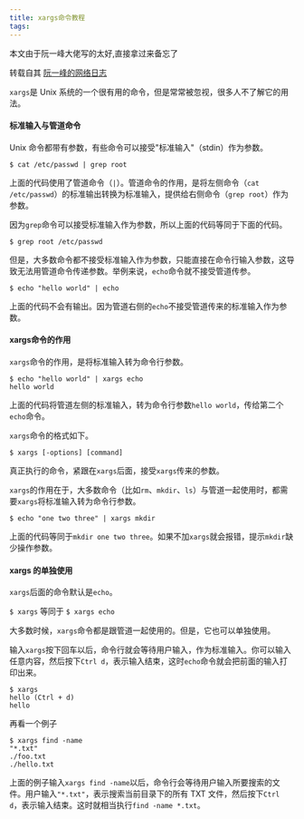 ```yaml
---
title: xargs命令教程
tags: 
---
```


本文由于阮一峰大佬写的太好,直接拿过来备忘了

转载自其 [阮一峰的网络日志](https://www.ruanyifeng.com/blog/2019/08/xargs-tutorial.html)

`xargs`是 Unix 系统的一个很有用的命令，但是常常被忽视，很多人不了解它的用法。

#### 标准输入与管道命令

Unix 命令都带有参数，有些命令可以接受"标准输入"（stdin）作为参数。

`$ cat /etc/passwd | grep root`

上面的代码使用了管道命令（`|`）。管道命令的作用，是将左侧命令（`cat /etc/passwd`）的标准输出转换为标准输入，提供给右侧命令（`grep root`）作为参数。

因为`grep`命令可以接受标准输入作为参数，所以上面的代码等同于下面的代码。

`$ grep root /etc/passwd`

但是，大多数命令都不接受标准输入作为参数，只能直接在命令行输入参数，这导致无法用管道命令传递参数。举例来说，`echo`命令就不接受管道传参。

`$ echo "hello world" | echo`

上面的代码不会有输出。因为管道右侧的`echo`不接受管道传来的标准输入作为参数。

#### xargs命令的作用

`xargs`命令的作用，是将标准输入转为命令行参数。

```
$ echo "hello world" | xargs echo
hello world
```

上面的代码将管道左侧的标准输入，转为命令行参数`hello world`，传给第二个`echo`命令。

`xargs`命令的格式如下。

`$ xargs [-options] [command]`

真正执行的命令，紧跟在`xargs`后面，接受`xargs`传来的参数。

`xargs`的作用在于，大多数命令（比如`rm`、`mkdir`、`ls`）与管道一起使用时，都需要`xargs`将标准输入转为命令行参数。

`$ echo "one two three" | xargs mkdir`

上面的代码等同于`mkdir one two three`。如果不加`xargs`就会报错，提示`mkdir`缺少操作参数。

#### xargs 的单独使用

`xargs`后面的命令默认是`echo`。

`$ xargs` 等同于 `$ xargs echo`

大多数时候，`xargs`命令都是跟管道一起使用的。但是，它也可以单独使用。

输入`xargs`按下回车以后，命令行就会等待用户输入，作为标准输入。你可以输入任意内容，然后按下`Ctrl d`，表示输入结束，这时`echo`命令就会把前面的输入打印出来。

```
$ xargs
hello (Ctrl + d)
hello
```

再看一个例子

```
$ xargs find -name
"*.txt"
./foo.txt
./hello.txt
```

上面的例子输入`xargs find -name`以后，命令行会等待用户输入所要搜索的文件。用户输入`"*.txt"`，表示搜索当前目录下的所有 TXT 文件，然后按下`Ctrl d`，表示输入结束。这时就相当执行`find -name *.txt`。

